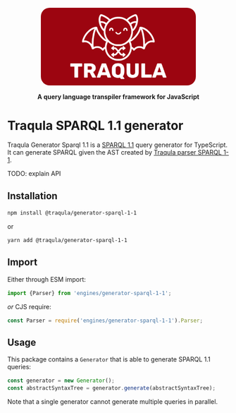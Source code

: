 <p align="center">
    <img alt="Traqula logo" width="70%" style="border-radius: 20px" src="/assets/white-on-red/logo-white-on-red-lettered-social.png">
</p>

<p align="center">
  <strong>A query language transpiler framework for JavaScript</strong>
</p>

# Traqula SPARQL 1.1 generator

Traqula Generator Sparql 1.1 is a [SPARQL 1.1](https://www.w3.org/TR/sparql11-query/#grammar) query generator for TypeScript.
It can generate SPARQL given the AST created by [Traqula parser SPARQL 1-1](https://github.com/comunica/traqula/tree/main/engines/parser-sparql-1-1).

TODO: explain API

## Installation

```bash
npm install @traqula/generator-sparql-1-1
```

or

```bash
yarn add @traqula/generator-sparql-1-1
```

## Import

Either through ESM import:

```javascript
import {Parser} from 'engines/generator-sparql-1-1';
```

_or_ CJS require:

```javascript
const Parser = require('engines/generator-sparql-1-1').Parser;
```

## Usage

This package contains a `Generator` that is able to generate SPARQL 1.1 queries:

```typescript
const generator = new Generator();
const abstractSyntaxTree = generator.generate(abstractSyntaxTree);
```

Note that a single generator cannot generate multiple queries in parallel.
